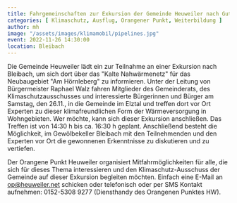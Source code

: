```yaml
---
title: Fahrgemeinschaften zur Exkursion der Gemeinde Heuweiler nach Gutach-Bleibach
categories: [ Klimaschutz, Ausflug, Orangener Punkt, Weiterbildung ]
author: mh
image: "/assets/images/klimamobil/pipelines.jpg"
event: 2022-11-26 14:30:00
location: Bleibach
---
```

Die Gemeinde Heuweiler lädt ein zur Teilnahme an einer Exkursion nach Bleibach, um sich dort über das "Kalte Nahwärmenetz" für das Neubaugebiet "Am Hörnleberg" zu informieren. Unter der Leitung von Bürgermeister Raphael Walz fahren Mitglieder des Gemeinderats, des Klimaschutzausschusses und interessierte Bürgerinnen und Bürger am Samstag, den 26.11., in die Gemeinde im Elztal und treffen dort vor Ort Experten zu dieser klimafreundlichen Form der Wärmeversorgung in Wohngebieten. Wer möchte, kann sich dieser Exkursion anschließen. Das Treffen ist von 14:30 h bis ca. 16:30 h geplant. Anschließend besteht die Möglichkeit, im Gewölbekeller Bleibach mit den Teilnehmenden und den Experten vor Ort die gewonnenen Erkenntnisse zu diskutieren und zu vertiefen.

Der Orangene Punkt Heuweiler organisiert Mitfahrmöglichkeiten für alle, die sich für dieses Thema interessieren und den Klimaschutz-Ausschuss der Gemeinde auf dieser Exkursion begleiten möchten. Einfach eine E-Mail an [op@heuweiler.net](mailto:op@heuweiler.net) schicken oder telefonisch oder per SMS Kontakt aufnehmen: 0152-5308 9277 (Diensthandy des Orangenen Punktes HW).
